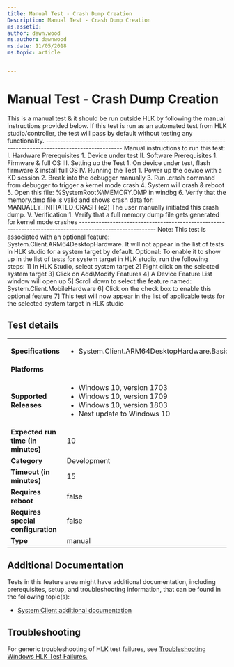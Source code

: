 ```yaml
---
title: Manual Test - Crash Dump Creation
Description: Manual Test - Crash Dump Creation
ms.assetid: 
author: dawn.wood
ms.author: dawnwood
ms.date: 11/05/2018
ms.topic: article


---
```


# Manual Test - Crash Dump Creation

This is a manual test & it should be run outside HLK by following the manual instructions provided below.
                                            If this test is run as an automated test from HLK studio/controller, the test will pass by default without testing any functionality.
                                            ---------------------------------------------------------------------------------------------------------
                                            Manual instructions to run this test:
                                            I.	Hardware Prerequisites
                                                1.	Device under test
                                            II.	Software Prerequisites
                                                1.	Firmware & full OS
                                            III.	Setting up the Test
                                                1.	On device under test, flash firmware & install full OS
                                            IV.	Running the Test
                                                1.	Power up the device with a KD session
                                                2.	Break into the debugger manually
                                                3.	Run .crash command from debugger to trigger a kernel mode crash
                                                4.	System will crash & reboot
                                                5.	Open this file: %SystemRoot%\MEMORY.DMP in windbg
                                                6.	Verify that the memory.dmp file is valid and shows crash data for: 
                                                        MANUALLY_INITIATED_CRASH (e2)
                                                        The user manually initiated this crash dump.
                                            V.	Verification
                                                1.	Verify that a full memory dump file gets generated for kernel mode crashes
                                            ---------------------------------------------------------------------------------------------------------
                                            Note: This test is associated with an optional feature: System.Client.ARM64DesktopHardware. It will not appear in the list of tests in HLK studio for a system target by default.
                                            Optional: To enable it to show up in the list of tests for system target in HLK studio, run the following steps:
                                            1] In HLK Studio, select system target
                                            2] Right click on the selected system target
                                            3] Click on Add\Modify Features
                                            4] A Device Feature List window will open up
                                            5] Scroll down to select the feature named: System.Client.MobileHardware 
                                            6] Click on the check box to enable this optional feature
                                            7] This test will now appear in the list of applicable tests for the selected system target in HLK studio
                                            

## Test details
|||
|---|---|
| **Specifications**  | <ul><li>System.Client.ARM64DesktopHardware.BasicFunctionality</li></ul> |  
| **Platforms**   | <ul></ul> |
| **Supported Releases** | <ul><li>Windows 10, version 1703</li><li>Windows 10, version 1709</li><li>Windows 10, version 1803</li><li>Next update to Windows 10</li></ul> |
|**Expected run time (in minutes)**| 10 |
|**Category**| Development |
|**Timeout (in minutes)**| 15 |
|**Requires reboot**| false |
|**Requires special configuration**| false |
|**Type**| manual |




## Additional Documentation
Tests in this feature area might have additional documentation, including prerequisites, setup, and troubleshooting information, that can be found in the following topic(s): <ul><li>[System.Client additional documentation](https:\//docs.microsoft.com/en-us/windows-hardware/test/hlk/testref/system-client-additional-documentation.md)</li></ul>

## Troubleshooting
For generic troubleshooting of HLK test failures, see [Troubleshooting Windows HLK Test Failures.](https://docs.microsoft.com/en-us/windows-hardware/HLK/troubleshooting.html)